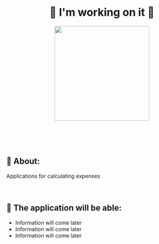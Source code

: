 <h1 style="text-align: center;">🚧 I'm working on it 🚧</h1>

<p style="text-align: center;" >
<img width="250" src="https://gifdb.com/images/high/purple-cat-typing-at-work-n2ihfrdznlm2m5fc.gif">
</p>
<br>
<br>
<br>
<h2>🌸 About:</h2>
Applications for calculating expenses
<br>
<br>
<br>
<h2>🌸 The application will be able:</h2>
<ul>
<li>Information will come later</li>
<li>Information will come later</li>
<li>Information will come later</li>
</ul>